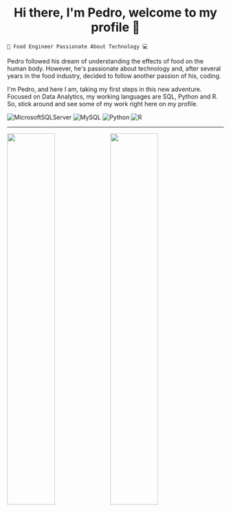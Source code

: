 <h1 align="center"> Hi there, I'm Pedro, welcome to my profile 👋</h1>

`🍔 Food Engineer Passionate About Technology 💻`

Pedro followed his dream of understanding the effects of food on the human body. However, he's passionate about technology and, after several years in the food industry, decided to follow another passion of his, coding.

I'm Pedro, and here I am, taking my first steps in this new adventure. Focused on Data Analytics, my working languages are SQL, Python and R. So, stick around and see some of my work right here on my profile.

![MicrosoftSQLServer](https://img.shields.io/badge/Microsoft%20SQL%20Server-CC2927?style=for-the-badge&logo=microsoft%20sql%20server&logoColor=white)
![MySQL](https://img.shields.io/badge/mysql-4479A1.svg?style=for-the-badge&logo=mysql&logoColor=white)
![Python](https://img.shields.io/badge/python-3670A0?style=for-the-badge&logo=python&logoColor=ffdd54)
![R](https://img.shields.io/badge/r-%23276DC3.svg?style=for-the-badge&logo=r&logoColor=white)

___

<img align="left" width="47%" src="https://github-readme-stats.vercel.app/api/top-langs/?username=pedro-diogo-mendes&layout=compact" />

<img align="left" width="47%" src="https://github-readme-stats.vercel.app/api?username=pedro-diogo-mendes&show_icons=true&theme=radical" />

